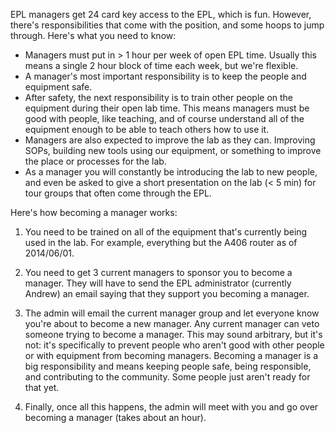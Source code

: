 EPL managers get 24 card key access to the EPL, which is fun. However, there's responsibilities that come with the position, and some hoops to jump through. Here's what you need to know:

- Managers must put in > 1 hour per week of open EPL time. Usually this means a single 2 hour block of time each week, but we're flexible.
- A manager's most important responsibility is to keep the people and equipment safe.
- After safety, the next responsibility is to train other people on the equipment during their open lab time. This means managers must be good with people, like teaching, and of course understand all of the equipment enough to be able to teach others how to use it.
- Managers are also expected to improve the lab as they can. Improving SOPs, building new tools using our equipment, or something to improve the place or processes for the lab.
- As a manager you will constantly be introducing the lab to new people, and even be asked to give a short presentation on the lab (< 5 min) for tour groups that often come through the EPL.

Here's how becoming a manager works:

1. You need to be trained on all of the equipment that's currently being used in the lab. For example, everything but the A406 router as of 2014/06/01.

2. You need to get 3 current managers to sponsor you to become a manager. They will have to send the EPL administrator (currently Andrew) an email saying that they support you becoming a manager.

3. The admin will email the current manager group and let everyone know you're about to become a new manager. Any current manager can veto someone trying to become a manager. This may sound arbitrary, but it's not: it's specifically to prevent people who aren't good with other people or with equipment from becoming managers. Becoming a manager is a big responsibility and means keeping people safe, being responsible, and contributing to the community. Some people just aren't ready for that yet.

4. Finally, once all this happens, the admin will meet with you and go over becoming a manager (takes about an hour). 
